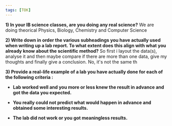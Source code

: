 ```yaml
---
tags: [TOK]
---
```


**1) In your IB science classes, are you doing any real science?**
We are doing theorical Physics, Biology, Chemistry and Computer Science

**2) Write down in order the various subheadings you have actually used when writing up a lab report. To what extent does this align with what you already know about the scientific method?**
So first i layout the data(s), analyse it and then maybe compare if there are more than one data, give my thoughts and finally give a conclusion. No, it's not the same th

**3) Provide a real-life example of a lab you have actually done for each of the following criteria :**
- **Lab worked well and you more or less knew the result in advance and got the data you expected.**


- **You really could not predict what would happen in advance and obtained some interesting results.**


- **The lab did not work or you got meaningless results.**

